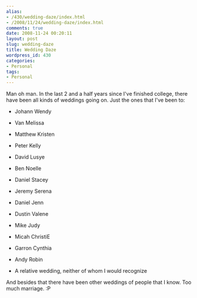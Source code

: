 ```yaml
---
alias:
- /430/wedding-daze/index.html
- /2008/11/24/wedding-daze/index.html
comments: true
date: 2008-11-24 00:20:11
layout: post
slug: wedding-daze
title: Wedding Daze
wordpress_id: 430
categories:
- Personal
tags:
- Personal
---
```


Man oh man.  In the last 2 and a half years since I've finished college, there have been all kinds of weddings going on.  Just the ones that I've been to:





  * Johann Wendy


  * Van Melissa


  * Matthew Kristen


  * Peter Kelly


  * David Lusye


  * Ben Noelle


  * Daniel Stacey


  * Jeremy Serena


  * Daniel Jenn


  * Dustin Valene


  * Mike Judy


  * Micah ChristiE


  * Garron Cynthia


  * Andy Robin


  * A relative wedding, neither of whom I would recognize



And besides that there have been other weddings of people that I know.  Too much marriage.  :P
